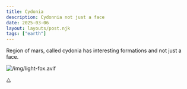 ```yaml
---
title: Cydonia
description: Cydonnia not just a face
date: 2025-03-06
layout: layouts/post.njk
tags: ["earth"]
---
```


Region of mars, called cydonia has interesting formations and not just a face.

![/img/light-fox.avif](/img/light-fox.avif) 

⧋
